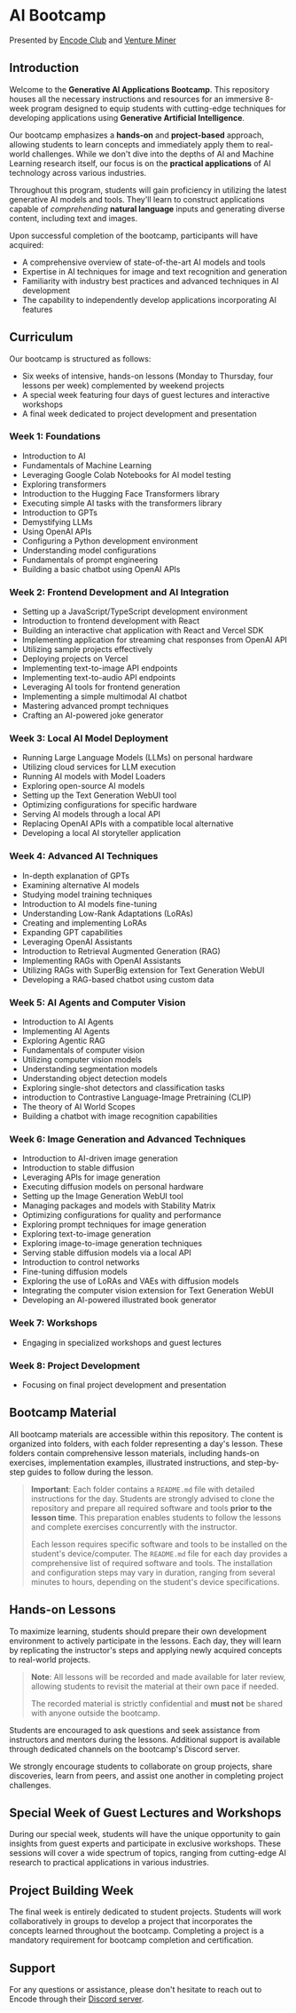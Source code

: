 # AI Bootcamp

Presented by [Encode Club](https://www.encode.club/) and [Venture Miner](https://www.ventureminer.com/)

## Introduction

Welcome to the **Generative AI Applications Bootcamp**. This repository houses all the necessary instructions and resources for an immersive 8-week program designed to equip students with cutting-edge techniques for developing applications using **Generative Artificial Intelligence**.

Our bootcamp emphasizes a **hands-on** and **project-based** approach, allowing students to learn concepts and immediately apply them to real-world challenges. While we don't dive into the depths of AI and Machine Learning research itself, our focus is on the **practical applications** of AI technology across various industries.

Throughout this program, students will gain proficiency in utilizing the latest generative AI models and tools. They'll learn to construct applications capable of _comprehending_ **natural language** inputs and generating diverse content, including text and images.

Upon successful completion of the bootcamp, participants will have acquired:

- A comprehensive overview of state-of-the-art AI models and tools
- Expertise in AI techniques for image and text recognition and generation
- Familiarity with industry best practices and advanced techniques in AI development
- The capability to independently develop applications incorporating AI features

## Curriculum

Our bootcamp is structured as follows:

- Six weeks of intensive, hands-on lessons (Monday to Thursday, four lessons per week) complemented by weekend projects
- A special week featuring four days of guest lectures and interactive workshops
- A final week dedicated to project development and presentation

### Week 1: Foundations

- Introduction to AI
- Fundamentals of Machine Learning
- Leveraging Google Colab Notebooks for AI model testing
- Exploring transformers
- Introduction to the Hugging Face Transformers library
- Executing simple AI tasks with the transformers library
- Introduction to GPTs
- Demystifying LLMs
- Using OpenAI APIs
- Configuring a Python development environment
- Understanding model configurations
- Fundamentals of prompt engineering
- Building a basic chatbot using OpenAI APIs

### Week 2: Frontend Development and AI Integration

- Setting up a JavaScript/TypeScript development environment
- Introduction to frontend development with React
- Building an interactive chat application with React and Vercel SDK
- Implementing application for streaming chat responses from OpenAI API
- Utilizing sample projects effectively
- Deploying projects on Vercel
- Implementing text-to-image API endpoints
- Implementing text-to-audio API endpoints
- Leveraging AI tools for frontend generation
- Implementing a simple multimodal AI chatbot
- Mastering advanced prompt techniques
- Crafting an AI-powered joke generator

### Week 3: Local AI Model Deployment

- Running Large Language Models (LLMs) on personal hardware
- Utilizing cloud services for LLM execution
- Running AI models with Model Loaders
- Exploring open-source AI models
- Setting up the Text Generation WebUI tool
- Optimizing configurations for specific hardware
- Serving AI models through a local API
- Replacing OpenAI APIs with a compatible local alternative
- Developing a local AI storyteller application

### Week 4: Advanced AI Techniques

- In-depth explanation of GPTs
- Examining alternative AI models
- Studying model training techniques
- Introduction to AI models fine-tuning
- Understanding Low-Rank Adaptations (LoRAs)
- Creating and implementing LoRAs
- Expanding GPT capabilities
- Leveraging OpenAI Assistants
- Introduction to Retrieval Augmented Generation (RAG)
- Implementing RAGs with OpenAI Assistants
- Utilizing RAGs with SuperBig extension for Text Generation WebUI
- Developing a RAG-based chatbot using custom data

### Week 5: AI Agents and Computer Vision

- Introduction to AI Agents
- Implementing AI Agents
- Exploring Agentic RAG
- Fundamentals of computer vision
- Utilizing computer vision models
- Understanding segmentation models
- Understanding object detection models
- Exploring single-shot detectors and classification tasks
- introduction to Contrastive Language-Image Pretraining (CLIP)
- The theory of AI World Scopes
- Building a chatbot with image recognition capabilities

### Week 6: Image Generation and Advanced Techniques

- Introduction to AI-driven image generation
- Introduction to stable diffusion
- Leveraging APIs for image generation
- Executing diffusion models on personal hardware
- Setting up the Image Generation WebUI tool
- Managing packages and models with Stability Matrix
- Optimizing configurations for quality and performance
- Exploring prompt techniques for image generation
- Exploring text-to-image generation
- Exploring image-to-image generation techniques
- Serving stable diffusion models via a local API
- Introduction to control networks
- Fine-tuning diffusion models
- Exploring the use of LoRAs and VAEs with diffusion models
- Integrating the computer vision extension for Text Generation WebUI
- Developing an AI-powered illustrated book generator

### Week 7: Workshops

- Engaging in specialized workshops and guest lectures

### Week 8: Project Development

- Focusing on final project development and presentation

## Bootcamp Material

All bootcamp materials are accessible within this repository. The content is organized into folders, with each folder representing a day's lesson. These folders contain comprehensive lesson materials, including hands-on exercises, implementation examples, illustrated instructions, and step-by-step guides to follow during the lesson.

> **Important**: Each folder contains a `README.md` file with detailed instructions for the day. Students are strongly advised to clone the repository and prepare all required software and tools **prior to the lesson time**. This preparation enables students to follow the lessons and complete exercises concurrently with the instructor.
>
> Each lesson requires specific software and tools to be installed on the student's device/computer. The `README.md` file for each day provides a comprehensive list of required software and tools. The installation and configuration steps may vary in duration, ranging from several minutes to hours, depending on the student's device specifications.

## Hands-on Lessons

To maximize learning, students should prepare their own development environment to actively participate in the lessons. Each day, they will learn by replicating the instructor's steps and applying newly acquired concepts to real-world projects.

> **Note**: All lessons will be recorded and made available for later review, allowing students to revisit the material at their own pace if needed.
>
> The recorded material is strictly confidential and **must not** be shared with anyone outside the bootcamp.

Students are encouraged to ask questions and seek assistance from instructors and mentors during the lessons. Additional support is available through dedicated channels on the bootcamp's Discord server.

We strongly encourage students to collaborate on group projects, share discoveries, learn from peers, and assist one another in completing project challenges.

## Special Week of Guest Lectures and Workshops

During our special week, students will have the unique opportunity to gain insights from guest experts and participate in exclusive workshops. These sessions will cover a wide spectrum of topics, ranging from cutting-edge AI research to practical applications in various industries.

## Project Building Week

The final week is entirely dedicated to student projects. Students will work collaboratively in groups to develop a project that incorporates the concepts learned throughout the bootcamp. Completing a project is a mandatory requirement for bootcamp completion and certification.

## Support

For any questions or assistance, please don't hesitate to reach out to Encode through their [Discord server](https://discord.gg/encodeclub).
